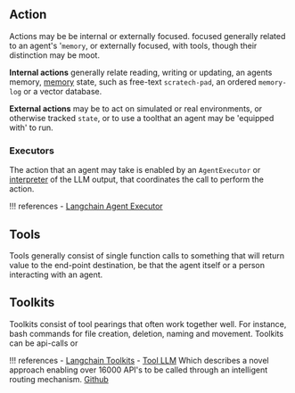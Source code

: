 
## Action


Actions may be be internal or externally focused.  focused generally related to an agent's '`memory`, or externally focused, with tools, though their distinction may be moot. 

**Internal actions** generally relate reading, writing or updating, an agents memory, [memory](./memory.md) state, such as free-text `scratech-pad`, an ordered `memory-log` or a vector database.

**External actions** may be to act on simulated or real environments, or otherwise tracked `state`, or to use a toolthat an agent may be 'equipped with' to run. 

### Executors
The action that an agent may take is enabled by an `AgentExecutor` or [interpreter](./interpreters.md) of the LLM output, that coordinates the call to perform the action. 

!!! references
    - [Langchain Agent Executor](https://github.com/langchain-ai/langchain/blob/b786335dd10902489f87a536ee074d747b6df370/libs/langchain/langchain/agents/agent.py#L637)


## Tools
Tools generally consist of single function calls to something that will return value to the end-point destination, be that the agent itself or a person interacting with an agent. 


## Toolkits
Toolkits consist of tool pearings that often work together well. For instance, bash commands for file creation, deletion, naming and movement. Toolkits can be api-calls or 


!!! references
    - [Langchain Toolkits](https://github.com/langchain-ai/langchain/tree/b786335dd10902489f87a536ee074d747b6df370/libs/langchain/langchain/agents/agent_toolkits)
    - [Tool LLM](https://huggingface.co/papers/2307.16789) Which describes a novel approach enabling over 16000 API's to be called through an intelligent routing mechanism. [Github](https://github.com/OpenBMB/ToolBench)
